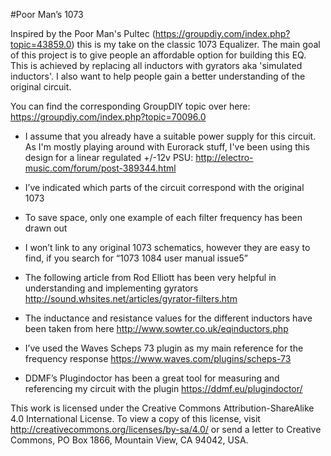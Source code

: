 #Poor Man’s 1073

Inspired by the Poor Man's Pultec (https://groupdiy.com/index.php?topic=43859.0) this is my take on the classic 1073 Equalizer.
The main goal of this project is to give people an affordable option for building this EQ. This is achieved by replacing all inductors with gyrators aka 'simulated inductors'.
I also want to help people gain a better understanding of the original circuit.

You can find the corresponding GroupDIY topic over here: https://groupdiy.com/index.php?topic=70096.0

*	I assume that you already have a suitable power supply for this circuit. As I'm mostly playing around with Eurorack stuff, I've been using this design for a linear regulated +/-12v PSU: http://electro-music.com/forum/post-389344.html
* I’ve indicated which parts of the circuit correspond with the original 1073
*	To save space, only one example of each filter frequency has been drawn out

*	I won’t link to any original 1073 schematics, however they are easy to find, if you search for “1073 1084 user manual issue5”
*	The following article from Rod Elliott has been very helpful in understanding and implementing gyrators http://sound.whsites.net/articles/gyrator-filters.htm
*	The inductance and resistance values for the different inductors have been taken from here http://www.sowter.co.uk/eqinductors.php
*	I’ve used the Waves Scheps 73 plugin as my main reference for the frequency response https://www.waves.com/plugins/scheps-73
*	DDMF’s Plugindoctor has been a great tool for measuring and referencing my circuit with the plugin https://ddmf.eu/plugindoctor/

This work is licensed under the Creative Commons Attribution-ShareAlike 4.0 International License.
To view a copy of this license, visit http://creativecommons.org/licenses/by-sa/4.0/ or send a letter to
Creative Commons, PO Box 1866, Mountain View, CA 94042, USA.

